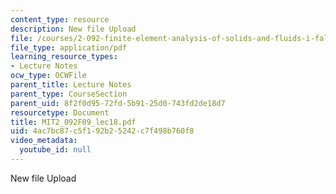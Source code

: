 ```yaml
---
content_type: resource
description: New file Upload
file: /courses/2-092-finite-element-analysis-of-solids-and-fluids-i-fall-2009/4ac7bc87c5f192b25242c7f498b760f8_MIT2_092F09_lec18.pdf
file_type: application/pdf
learning_resource_types:
- Lecture Notes
ocw_type: OCWFile
parent_title: Lecture Notes
parent_type: CourseSection
parent_uid: 8f2f0d95-72fd-5b91-25d0-743fd2de18d7
resourcetype: Document
title: MIT2_092F09_lec18.pdf
uid: 4ac7bc87-c5f1-92b2-5242-c7f498b760f8
video_metadata:
  youtube_id: null
---
```

New file Upload

